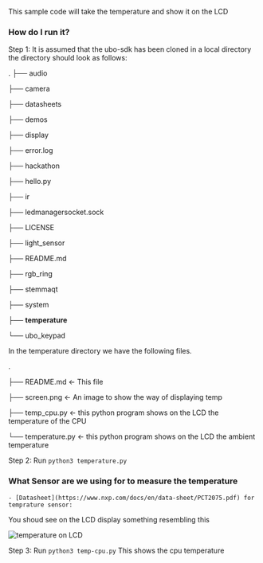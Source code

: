 This sample code will take the temperature and show it on the LCD

### How do I run it?

Step 1: It is assumed that the ubo-sdk has been cloned in a local directory
        the directory should look as follows:

.
├── audio

├── camera

├── datasheets

├── demos

├── display

├── error.log

├── hackathon

├── hello.py

├── ir

├── ledmanagersocket.sock

├── LICENSE

├── light_sensor

├── README.md

├── rgb_ring

├── stemmaqt

├── system

├── **temperature**

└── ubo_keypad
        
In the temperature directory we have the following files. 


.

├── README.md <- This file

├── screen.png <- An image to show the way of displaying temp

├── temp_cpu.py <- this python program shows on the LCD the temperature of the CPU

└── temperature.py <- this python program shows on the LCD the ambient temperature



Step 2: Run `python3 temperature.py`

### What Sensor are we using for to measure the temperature
	- [Datasheet](https://www.nxp.com/docs/en/data-sheet/PCT2075.pdf) for temprature sensor:

You shoud see on the LCD display something resembling this 


![temperature on LCD ](screen.png)

Step 3: Run `python3 temp-cpu.py`
	This shows the cpu temperature

